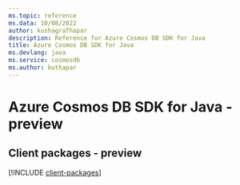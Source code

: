 ```yaml
---
ms.topic: reference
ms.data: 10/08/2022
author: kushagraThapar
description: Reference for Azure Cosmos DB SDK for Java
title: Azure Cosmos DB SDK for Java
ms.devlang: java
ms.service: cosmosdb
ms.author: kuthapar
---
```

# Azure Cosmos DB SDK for Java - preview

## Client packages - preview
[!INCLUDE [client-packages](cosmos-db-client-index.md)]